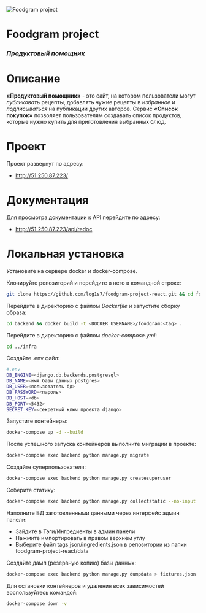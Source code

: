 ![Foodgram project](https://github.com/log1s7/foodgram-project-react/actions/workflows/foodgram-workflow.yml/badge.svg)

# **Foodgram project**

### _Продуктовый помощник_

# Описание

**«Продуктовый помощник»** - это сайт, на котором пользователи могут _публиковать_ рецепты, добавлять чужие рецепты в _избранное_ и _подписываться_ на публикации других авторов. Сервис **«Список покупок»** позволяет пользователям создавать список продуктов, которые нужно купить для приготовления выбранных блюд.

# Проект

Проект развернут по адресу:
- http://51.250.87.223/

# Документация

Для просмотра документации к API перейдите по адресу:
- http://51.250.87.223/api/redoc

# Локальная установка

Установите на сервере docker и docker-compose.

Клонируйте репозиторий и перейдите в него в командной строке:
```sh
git clone https://github.com/log1s7/foodgram-project-react.git && cd foodgram-project-react
```
Перейдите в директорию с файлом _Dockerfile_ и запустите сборку образа:
```sh
cd backend && docker build -t <DOCKER_USERNAME>/foodgram:<tag> .
```
Перейдите в директорию с файлом _docker-compose.yml_:
```sh
cd ../infra
```
Создайте .env файл:
```sh
#.env
DB_ENGINE=<django.db.backends.postgresql>
DB_NAME=<имя базы данных postgres>
DB_USER=<пользователь бд>
DB_PASSWORD=<пароль>
DB_HOST=<db>
DB_PORT=<5432>
SECRET_KEY=<секретный ключ проекта django>
```
Запустите контейнеры:
```sh
docker-compose up -d --build
```
После успешного запуска контейнеров выполните миграции в проекте:
```sh
docker-compose exec backend python manage.py migrate
```
Создайте суперпользователя:
```sh
docker-compose exec backend python manage.py createsuperuser
```
Соберите статику:
```sh
docker-compose exec backend python manage.py collectstatic --no-input
```
Наполните БД заготовленными данными через интерфейс админ панели:

- Зайдите в Тэги/Ингредиенты в админ панели
- Нажмите импортировать в правом верхнем углу
- Выберите файл tags.json/ingredients.json в репозитории из папки foodgram-project-react/data

Создайте дамп (резервную копию) базы данных:
```sh
docker-compose exec backend python manage.py dumpdata > fixtures.json
```
Для остановки контейнеров и удаления всех зависимостей воспользуйтесь командой:
```sh
docker-compose down -v
```
